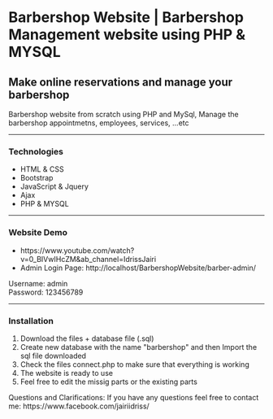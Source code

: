<h1>Barbershop Website | Barbershop Management website using PHP & MYSQL</h1>
<h2>Make online reservations and manage your barbershop</h2>
<p>Barbershop website from scratch using PHP and MySql, Manage the barbershop appointmetns, employees, services, ...etc</p>
<hr>
<div>
	<h3>Technologies</h3>
  	<ul>
		<li>HTML & CSS</li>
		<li>Bootstrap</li>
		<li>JavaScript & Jquery</li>
		<li>Ajax</li>
		<li>PHP & MYSQL</li>
	</ul>
</div>
<hr>
<div>
	<h3>Website Demo</h3>
  	<ul>
		<li>https://www.youtube.com/watch?v=0_BIVwIHcZM&ab_channel=IdrissJairi </li>
		<li>Admin Login Page: http://localhost/BarbershopWebsite/barber-admin/</li>
	</ul>
	<p>
		Username: admin
		<br>
		Password: 123456789
	</p>
</div>
<hr>
<div>
	<h3>Installation</h3>
  	<ol>
		<li>Download the files + database file (.sql)</li>
		<li>Create new database with the name "barbershop" and then Import the sql file downloaded </li>
		<li>Check the files connect.php to make sure that everything is working</li>
		<li>The website is ready to use</li>
		<li>Feel free to edit the missig parts or the existing parts</li>
	</ol>
</div>
<p>Questions and Clarifications: If you have any questions feel free to contact me: https://www.facebook.com/jairiidriss/</p>
